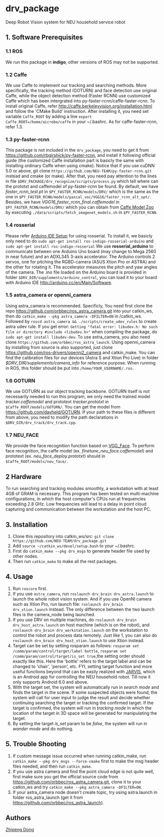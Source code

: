 # drv_package
Deep Robot Vision system for NEU household service robot

## 1. Software Prerequisites
### 1.1 ROS
We run this package in **indigo**, other versions of ROS may not be supported.

### 1.2 Caffe
We use Caffe to implement our tracking and searching methods. More specifically, the tracking method (GOTURN) and face detection use original Caffe, while the object detection method (Faster RCNN) use customized Caffe which has been intergrated into py-faster-rcnn/caffe-faster-rcnn. 
To install original Caffe, refer <http://caffe.berkeleyvision.org/installation.html> and follow the 'CMake Build' instruction. After installing it, you need set variable `Caffe_ROOT` by adding a line `export Caffe_ROOT=/home/aicrobo/caffe` in your ~/.bashrc. As for caffe-faster-rcnn, refer 1.3.

### 1.3 py-faster-rcnn
This package is not included in the `drv_package`, you need to get it from <https://github.com/rbgirshick/py-faster-rcnn>, and install it following official guide (the customized Caffe installation part is basicly the same with installing ordinary Caffe when using cmake). Notice that if you use cuDNN 5.0 or above, git clone `https://github.com/NEU-TEAM/py-faster-rcnn.git` instead and cmake (or make). After that, you need pay attention to the lines in file `$DRV_PACKAGE/drv_recognize/scripts/process.py` which tell where can the prototxt and caffemodel of py-faster-rcnn be found. By default, we have *faster_rcnn_test.pt* in `$PY_FASTER_RCNN/models/DRV/` which is the same as the one in `$PY_FASTER_RCNN/models/pascal_voc/VGG16/faster_rcnn_alt_opt/`. Besides, we have *VGG16_faster_rcnn_final.caffemodel* in `$PY_FASTER_RCNN/models/DRV/` which you can obtain from [Caffe Model Zoo](https://github.com/BVLC/caffe/wiki/Model-Zoo) by executing `./data/scripts/fetch_imagenet_models.sh` in `$PY_FASTER_RCNN`.

### 1.4 rosserial
Please refer [Arduino IDE Setup](http://wiki.ros.org/rosserial_arduino/Tutorials/Arduino%20IDE%20Setup) for using rosserial. To install it, we basicly only need to do `sudo apt-get install ros-indigo-rosserial-arduino` and `sudo apt-get install ros-indigo-rosserial` We use **rosserial_arduino** to communicate between one Arduino Uno board (may change to Mega 2560 in near future) and an ADXL345 3-axis accelerator. The Arduino controls 2 servos, one for pitching the RGBD-camera (ASUS Xtion Pro or ASTRA) and the other for rotating it. The accelerator measures the pitch and yaw angles of the camera. The .ino file loaded on the Arduino board is provided in folder `$DRV_DIR/supplements/arduino_control`, you can load it to your board with Arduino IDE <http://arduino.cc/en/Main/Software>.

### 1.5 astra_camera or openni_camera
Using astra_camera is recommended. Specificly, You need first clone the repo https://github.com/orbbec/ros_astra_camera.git into your catkin_ws, then do `catkin_make --pkg astra_camera -DFILTER=ON` in /catkin_ws. Followed by `roscd astra_camera && ./scripts/create_udev_rules` to create astra udev rule. If you get error: `Getting "fatal error: libudev.h: No such file or directory #include <libudev.h>"` when compiling the package, do `sudo apt-get install libudev-dev`. To use astra_camera, you also need clone `https://github.com/orbbec/ros_astra_launch`. Using openni_camera by installing from source is also supported, just clone https://github.com/ros-drivers/openni2_camera and catkin_make. You can find the calibration files for our devices (Astra S and Xtion Pro Live) in folder *$DRV_DIR/supplements/camera_info* for reference purpose. When running in ROS, this folder should be put into `/home/YOUR_USERNAME/.ros`.

### 1.6 GOTURN
We use GOTURN as our object tracking backbone. GOTURN itself is not necessarily needed to run this program, we only need the trained model *tracker.caffemodel* and prototext *tracker.prototxt* in `$Caffe_ROOT/models/GOTURN/`. You can get the model from <https://github.com/davheld/GOTURN>. If your path to these files is different from above, you need to modify the path declarations in `$DRV_DIR/drv_track/drv_track.cpp`.

### 1.7 NEU_FACE
We provide the face recognition function based on [VGG_Face](http://www.robots.ox.ac.uk/~vgg/software/vgg_face/). To perform face recognition, the caffe model (ex. *finetune_neu_face.caffemodel*) and prototext (ex. *neu_face_deploy.prototxt*) should in `$Caffe_ROOT/models/neu_face/`.

## 2 Hardware
To run searching and tracking modules smoothly, a workstation with at least 4GB of GRAM is necessary. This program has been tested on multi-machine configurations, in which the host computer's CPUs run at frequencies exceeding 2.8 GHz. Low frequencies will lead to a delay in point cloud capturing and communication between the workstation and the host PC.

## 3. Installation
1. Clone this repository into catkin_ws/src:
`git clone https://github.com/NEU-TEAM/drv_package.git`
2. Add `source ~/catkin_ws/devel/setup.bash` to your ~/.bashrc.
2. First do `catkin_make --pkg drv_msgs` to generate header file used by other nodes.
3. Then run `catkin_make` to make all the rest packages.

## 4. Usage
1. Run `roscore` first.
2. If you use `astra_camera`, run `roslaunch drv_brain drv_astra.launch` to launch the whole robot vision system. And if you use OpenNI camera such as Xtion Pro, run launch file: `roslaunch drv_brain drv_xtion.launch` instead. The only difference between the two launch files is the camera_node being launched.
3. If you use DRV on multiple machines, do `roslaunch drv_brain drv_host_astra.launch` on host machine (which is on the robot), and `roslaunch drv_brain drv_workstation.launch` on the workstation to control the robot and process data remotely. Just like 1, you can also do `roslaunch drv_brain drv_host_xtion.launch` to use Xtion instead.
4. Target can be set by setting rosparam as follows: `rosparam set /comm/param/control/target/label bottle`, `rosparam set /comm/param/control/target/is_set true`,the setting order should exactly like this. Here the 'bottle' refers to the target label and can be changed to 'chair', 'person', etc. FYI, setting target function and more useful functions beyond that can be easily realized with [JARVIS](https://github.com/NEU-TEAM/JARVIS), which is an Android app for controlling the NEU household robot. Till now it only supports Android 6.0 and above.
5. With the target set, the system will automatically run in *search mode* and finds the target in the scene. If some suspected objects were found, the system will call for user input to judge the result and decide whether continuing searching the target or tracking the confirmed target. If the target is confirmed, the system will run in *tracking mode* in which the location of the target in 3D space will be generated for manipulating the target.
6. By setting the target *is_set* param to be *false*, the system will run in *wander mode* and do nothing.

## 5. Trouble Shooting
1. If custom message issue occurred when running catkin_make, run `catkin_make --pkg drv_msgs --force-cmake` first to make the msg header files needed, and then run `catkin_make`.
2. If you use astra camera and find the point cloud edge is not quite well, first make sure you get the official source code from <https://github.com/orbbec/ros_astra_camera.git>, clone it to your catkin_ws and try `catkin_make --pkg astra_camera -DFILTER=ON`.
3. If your astra_camera node doesn't create topic, try using astra.launch in folder ros_astra_launch (get it from https://github.com/orbbec/ros_astra_launch).

## Authors
[Zhipeng Dong](https://github.com/DrawZeroPoint)
